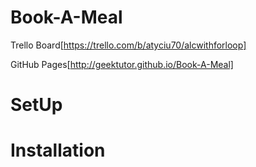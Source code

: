 # Book-A-Meal

Trello Board[https://trello.com/b/atyciu70/alcwithforloop] 

GitHub Pages[http://geektutor.github.io/Book-A-Meal]

# SetUp

# Installation
